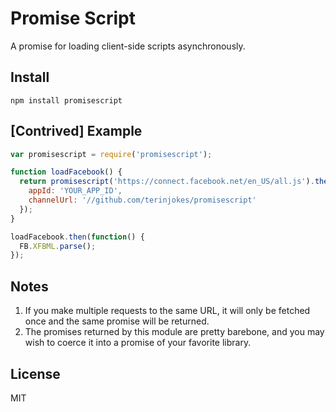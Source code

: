# Promise Script

A promise for loading client-side scripts asynchronously.

## Install

```
npm install promisescript
```

## [Contrived] Example

```javascript
var promisescript = require('promisescript');

function loadFacebook() {
  return promisescript('https://connect.facebook.net/en_US/all.js').then(function() {
    appId: 'YOUR_APP_ID',
    channelUrl: '//github.com/terinjokes/promisescript'
  });
}

loadFacebook.then(function() {
  FB.XFBML.parse();
});
```

## Notes

1. If you make multiple requests to the same URL, it will only be fetched once and the same promise will be returned.
2. The promises returned by this module are pretty barebone, and you may wish to coerce it into a promise of your favorite library.

## License

MIT
